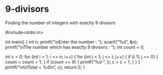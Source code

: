 # 9-divisors
Finding the number of integers with exactly 9 divisors

#include<stdio.in>

int main()
{
  int n;
  printf(“\nEnter the number : “);
  scanf(“%d”, &n);
  printf(“\nThe number which has exactly 9 divisors : “);
  int count = 0;

  int c = 0;
  for (int i = 1; i <= n; i++)
  {
    for (int j = 1; j <= i; j++)
    {
      if (i % j == 0)
      {
        count = count + 1;
      }
      if (count == 9)
      {
        printf(“%d “, i);
        c = c + 1;
      }
    }
  }
  printf(“\n\nTotal = %d\n”, c);
  return 0;
}

